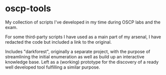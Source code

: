 # oscp-tools
My collection of scripts I've developed in my time during OSCP labs and the exam. 

For some third-party scripts I have used as a main part of my arsenal, I have redacted the code but included a link to the original.

Includes "darkforest", originally a separate project, with the purpose of streamlining the initial enumeration as well as build up an interactive knowledge base. Left as a (working) prototype for the discovery of a ready well developed tool fulfilling a similar purpose.
